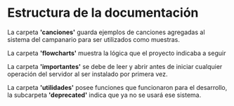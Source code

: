 # Estructura de la documentación

La carpeta **'canciones'** guarda ejemplos de canciones agregadas al sistema del campanario para ser utilizados como muestras.

La carpeta **'flowcharts'** muestra la lógica que el proyecto indicaba a seguir

La carpeta **'importantes'** se debe de leer y abrir antes de iniciar cualquier operación del servidor al ser instalado por primera vez.

La carpeta **'utilidades'** posee funciones que funcionaron para el desarrollo, la subcarpeta **'deprecated'** indica que ya no se usará ese sistema.